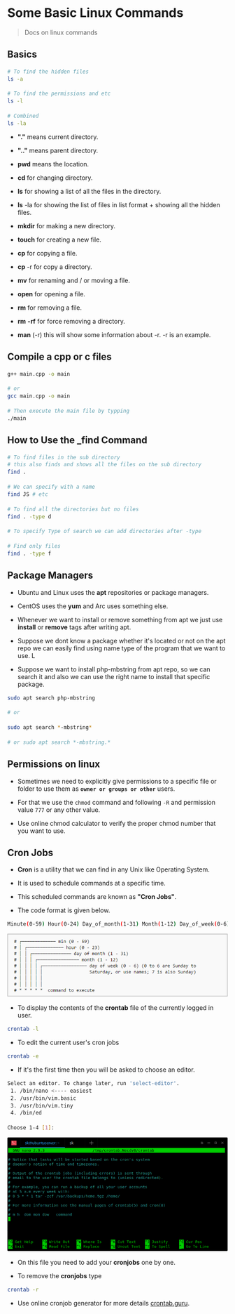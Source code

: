 # Some Basic Linux Commands

> Docs on linux commands

## Basics

```bash
# To find the hidden files
ls -a

# To find the permissions and etc
ls -l

# Combined
ls -la

```

- **"."** means current directory.

- **".."** means parent directory.

- **pwd** means the location.

- **cd** for changing directory.

- **ls** for showing a list of all the files in the directory.

- **ls** -la for showing the list of files in list format + showing all the hidden files.

- **mkdir** for making a new directory.

- **touch** for creating a new file.

- **cp** for copying a file.

- **cp** -r for copy a directory.

- **mv** for renaming and / or moving a file.

- **open** for opening a file.

- **rm** for removing a file.

- **rm** **-rf** for force removing a directory.

- **man** (-r) this will show some information about -r. -r is an example.

## Compile a cpp or c files

```bash
g++ main.cpp -o main

# or
gcc main.cpp -o main

# Then execute the main file by typping
./main
```

## How to Use the \_find Command

```bash
# To find files in the sub directory
# this also finds and shows all the files on the sub directory
find .

# We can specify with a name
find JS # etc

# To find all the directories but no files
find . -type d

# To specify Type of search we can add directories after -type

# Find only files
find . -type f

```

## Package Managers

- Ubuntu and Linux uses the **apt** repositories or package managers.

- CentOS uses the **yum** and Arc uses something else.

- Whenever we want to install or remove something from apt we just use **install** or **remove** tags after writing apt.

- Suppose we dont know a package whether it's located or not on the apt repo we can easily find using name type of the program that we want to use. L

- Suppose we want to install php-mbstring from apt repo, so we can search it and also we can use the right name to install that specific package.

```bash
sudo apt search php-mbstring

# or

sudo apt search *-mbstring*

# or sudo apt search *-mbstring.*
```

## Permissions on linux

- Sometimes we need to explicitly give permissions to a specific file or folder to use them as **`owner or groups or other`** users.

- For that we use the `chmod` command and following `-R` and permission value `777` or any other value.

- Use online chmod calculator to verify the proper chmod number that you want to use.

## Cron Jobs

- **Cron** is a utility that we can find in any Unix like Operating System.

- It is used to schedule commands at a specific time.

- This scheduled commands are known as **"Cron Jobs"**.

- The code format is given below.

```bash
Minute(0-59) Hour(0-24) Day_of_month(1-31) Month(1-12) Day_of_week(0-6) Command_to_execute
```

![](cron-job.png)

- To display the contents of the **crontab** file of the currently logged in user.

```bash
crontab -l
```

- To edit the current user's cron jobs

```bash
crontab -e
```

- If it's the first time then you will be asked to choose an editor.

```bash
Select an editor. To change later, run 'select-editor'.
 1. /bin/nano <---- easiest
 2. /usr/bin/vim.basic
 3. /usr/bin/vim.tiny
 4. /bin/ed

Choose 1-4 [1]:
```

![](cronfile.png)

- On this file you need to add your **cronjobs** one by one.

- To remove the **cronjobs** type

```bash
crontab -r
```

- Use online cronjob generator for more details [crontab.guru](https://crontab.guru/).
